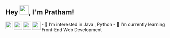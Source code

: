 
## Hey <img src="https://github.com/TheDudeThatCode/TheDudeThatCode/blob/master/Assets/Hi.gif" width="29px">, I'm Pratham!

<a href="https://www.linkedin.com/in/prathamrastogi/">
  <img align="left" width="24px" src="https://cdn-icons-png.flaticon.com/512/174/174857.png"  />
</a>
<a href="https://twitter.com/Pratham76620224">
  <img align="left" width="26px" src="https://logodownload.org/wp-content/uploads/2014/09/twitter-logo-6.png" />
</a>
<a href="mailto:prathamrastogi5@gmail.com">
  <img align="left" width="26px" src="https://cdn-icons-png.flaticon.com/512/281/281769.png" />
</a>

<a href="https://www.instagram.com/prathamrastogiii/">
  <img align="left" width="26px" src="https://upload.wikimedia.org/wikipedia/commons/thumb/a/a5/Instagram_icon.png/1024px-Instagram_icon.png" />
</a>
- 👀 I’m interested in Java , Python
- 🌱 I’m currently learning Front-End Web Development
<br />
<br />
